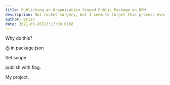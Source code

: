 ```yaml
---
title: Publishing an Organization Scoped Public Package on NPM
description: Not rocket surgery, but I seem to forget this process every time.
author: Brian
date: 2021-03-26T13:17:00.610Z
---
```

Why do this?

@ in package.json

Set scope

publish with flag.

My project.
